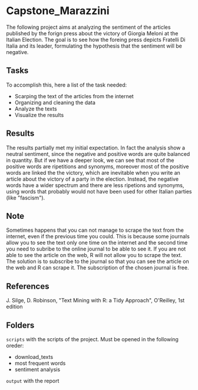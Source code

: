# Capstone_Marazzini
The following project aims at analyzing the sentiment of the articles published by the forign press about the victory of Giorgia Meloni at the Italian Election. The goal is to see how the foreing press depicts Fratelli Di Italia and its leader, formulating the hypothesis that the sentiment will be negative.

## Tasks
To accomplish this, here a list of the task needed:
- Scarping the text of the articles from the internet
- Organizing and cleaning the data
- Analyze the texts
- Visualize the results

## Results
The results partially met my initial expectation. In fact the analysis show a neutral sentiment, since the negative and positive words are quite balanced in quantity. But if we have a deeper look, we can see that most of the positive words are ripetitions and synonyms, moreover most of the positive words are linked the the victory, which are inevitable when you write an article about the victory of a party in the election. Instead, the negative words have a wider spectrum and there are less ripetions and synonyms, using words that probably would not have been used for other Italian parties (like "fascism").

## Note
Sometimes happens that you can not manage to scrape the text from the internet, even if the previous time you could. This is because some journals allow you to see the text only one time on the internet and the second time you need to subribe to the online journal to be able to see it. If you are not able to see the article on the web, R will not allow you to scrape the text. The solution is to subscribe to the journal so that you can see the article on the web and R can scrape it. The subscription of the chosen journal is free.  

## References
J. Silge, D. Robinson, "Text Mining with R: a Tidy Approach", O'Reilley, 1st edition

## Folders
`scripts` with the scripts of the project. Must be opened in the following oreder: 
 - download_texts
 - most frequent words
 - sentiment analysis
 
`output` with the report
